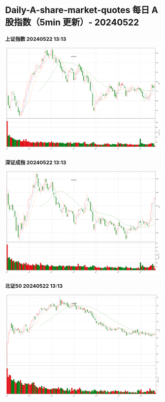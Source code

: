 
# Daily-A-share-market-quotes 每日 A 股指数（5min 更新）- 20240522

### 上证指数 20240522 13:13
![](./fig/2024/5/20240522-sh000001.png)

### 深证成指 20240522 13:13
![](./fig/2024/5/20240522-sz399001.png)

### 北证50 20240522 13:13
![](./fig/2024/5/20240522-bj899050.png)
